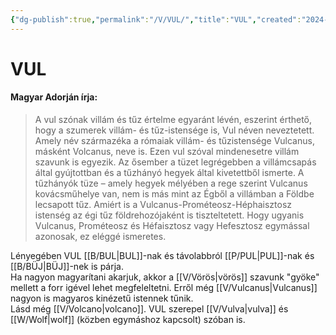 ```yaml
---
{"dg-publish":true,"permalink":"/V/VUL/","title":"VUL","created":"2024-04-20T11:24","updated":"2024-10-26T00:50"}
---
```



# VUL

#### Magyar Adorján írja:  

> A vul szónak villám és tűz értelme egyaránt lévén, eszerint érthető, hogy a szumerek villám- és tűz-istensége is, Vul néven neveztetett. Amely név származéka a rómaiak villám- és tűzistensége Vulcanus, másként Volcanus, neve is. Ezen vul szóval mindenesetre villám szavunk is egyezik. Az ősember a tüzet legrégebben a villámcsapás által gyújtottban és a tűzhányó hegyek által kivetettből ismerte. A tűzhányók tüze – amely hegyek mélyében a rege szerint Vulcanus kovácsműhelye van, nem is más mint az Égből a villámban a Földbe lecsapott tűz. Amiért is a Vulcanus-Prométeosz-Héphaisztosz istenség az égi tűz földrehozójaként is tiszteltetett. Hogy ugyanis Vulcanus, Prométeosz és Héfaisztosz vagy Hefesztosz egymással azonosak, ez eléggé ismeretes.  


Lényegében VUL [[B/BUL\|BUL]]-nak és távolabbról [[P/PUL\|PUL]]-nak és [[B/BÜJ\|BÜJ]]-nek is párja.  
Ha nagyon magyarítani akarjuk, akkor a [[V/Vörös\|vörös]] szavunk "gyöke" mellett a forr igével lehet megfeleltetni. Erről még [[V/Vulcanus\|Vulcanus]] nagyon is magyaros kinézetű istennek tűnik.  
Lásd még [[V/Volcano\|volcano]]. VUL szerepel [[V/Vulva\|vulva]] és [[W/Wolf\|wolf]] (közben egymáshoz kapcsolt) szóban is.  